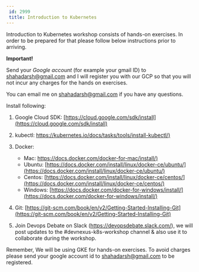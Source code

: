 ```yaml
---
 id: 2999
 title: Introduction to Kubernetes
---
```


Introduction to Kubernetes workshop consists of hands-on exercises. In order to be prepared for that please follow below instructions prior to arriving.

<strong>Important!</strong>

Send your <em>Google account</em> (for example your gmail ID) to shahadarsh@gmail.com
and I will register you with our GCP so that you will not incur any charges
for the hands on exercises.

You can email me on shahadarsh@gmail.com if you have any questions.

Install following:
1. Google Cloud SDK: [https://cloud.google.com/sdk/install](https://cloud.google.com/sdk/install)
2. kubectl: [https://kubernetes.io/docs/tasks/tools/install-kubectl/)](https://kubernetes.io/docs/tasks/tools/install-kubectl/)
3. Docker:
    - Mac: [https://docs.docker.com/docker-for-mac/install/)](https://docs.docker.com/docker-for-mac/install/)
    - Ubuntu: [https://docs.docker.com/install/linux/docker-ce/ubuntu/](https://docs.docker.com/install/linux/docker-ce/ubuntu/)
    - Centos: [https://docs.docker.com/install/linux/docker-ce/centos/](https://docs.docker.com/install/linux/docker-ce/centos/)
    - Windows: [https://docs.docker.com/docker-for-windows/install/](https://docs.docker.com/docker-for-windows/install/)
4. Git: [https://git-scm.com/book/en/v2/Getting-Started-Installing-Git](https://git-scm.com/book/en/v2/Getting-Started-Installing-Git)

5. Join Devops Debate on Slack (https://devopsdebate.slack.com/), we will post updates to the #devnexus-k8s-workshop channel & also use it to collaborate during the workshop.

Remember, We will be using GKE for hands-on exercises. To avoid charges please
send your google account id to shahadarsh@gmail.com to be registered.
